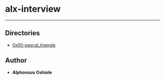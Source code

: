# alx-interview
---

## Directories

* [0x00-pascal_triangle](./0-pascal_triangle.py)





## Author
* **Alphonsus Oshiole**
